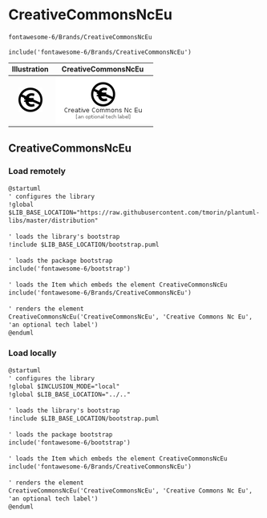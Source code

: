 # CreativeCommonsNcEu


```text
fontawesome-6/Brands/CreativeCommonsNcEu
```

```text
include('fontawesome-6/Brands/CreativeCommonsNcEu')
```



| Illustration | CreativeCommonsNcEu |
| :---: | :---: |
| ![illustration for Illustration](../../fontawesome-6/Brands/CreativeCommonsNcEu.png) | ![illustration for CreativeCommonsNcEu](../../fontawesome-6/Brands/CreativeCommonsNcEu.Local.png) |




## CreativeCommonsNcEu

### Load remotely
```plantuml
@startuml
' configures the library
!global $LIB_BASE_LOCATION="https://raw.githubusercontent.com/tmorin/plantuml-libs/master/distribution"

' loads the library's bootstrap
!include $LIB_BASE_LOCATION/bootstrap.puml

' loads the package bootstrap
include('fontawesome-6/bootstrap')

' loads the Item which embeds the element CreativeCommonsNcEu
include('fontawesome-6/Brands/CreativeCommonsNcEu')

' renders the element
CreativeCommonsNcEu('CreativeCommonsNcEu', 'Creative Commons Nc Eu', 'an optional tech label')
@enduml
```

### Load locally
```plantuml
@startuml
' configures the library
!global $INCLUSION_MODE="local"
!global $LIB_BASE_LOCATION="../.."

' loads the library's bootstrap
!include $LIB_BASE_LOCATION/bootstrap.puml

' loads the package bootstrap
include('fontawesome-6/bootstrap')

' loads the Item which embeds the element CreativeCommonsNcEu
include('fontawesome-6/Brands/CreativeCommonsNcEu')

' renders the element
CreativeCommonsNcEu('CreativeCommonsNcEu', 'Creative Commons Nc Eu', 'an optional tech label')
@enduml
```

